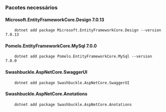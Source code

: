 
### Pacotes necessários

#### Microsoft.EntityFrameworkCore.Design 7.0.13

```
    dotnet add package Microsoft.EntityFrameworkCore.Design --version 7.0.13
```

#### Pomelo.EntityFrameworkCore.MySql 7.0.0

```
    dotnet add package Pomelo.EntityFrameworkCore.MySql --version 7.0.0
```

#### Swashbuckle.AspNetCore.SwaggerUI
```
    dotnet add package Swashbuckle.AspNetCore.SwaggerUI
```

#### Swashbuckle.AspNetCore.Anotations
```
    dotnet add package Swashbuckle.AspNetCore.Anotations
```
